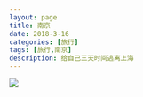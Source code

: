 ```yaml
---
layout: page
title: 南京
date: 2018-3-16
categories: [旅行]
tags: [旅行,南京]
description: 给自己三天时间逃离上海
---
```


![](http://p5o4jrt16.bkt.clouddn.com/Inked%E6%96%B0%E8%A6%8F%E3%83%89%E3%82%AD%E3%83%A5%E3%83%A1%E3%83%B3%E3%83%88%202018-03-16%2013.28.41_1_LI.jpg)
